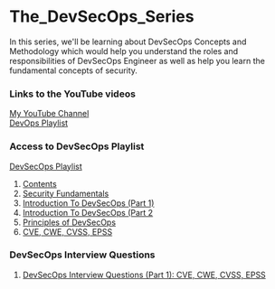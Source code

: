 # The_DevSecOps_Series
In this series, we'll be learning about DevSecOps Concepts and Methodology which would help you understand the roles and responsibilities of DevSecOps Engineer as well as help you learn the fundamental concepts of security.

### Links to the YouTube videos
[My YouTube Channel](https://www.youtube.com/@manthan_dhole) <br>
[DevOps Playlist](https://www.youtube.com/playlist?list=PLrhqqWtUP2FER6mDz-GKHOQKYbuGMC_a8) <br>

### Access to DevSecOps Playlist 
[DevSecOps Playlist](https://www.youtube.com/playlist?list=PLrhqqWtUP2FHITAa1f_wUQvqjAW-ikima) <br>
1. [Contents](https://youtu.be/sKEKn-iY2aw?si=U60wod7qN-2uJ1U6) <br>
2. [Security Fundamentals](https://youtu.be/03S0e-7st94?si=RSgsfbUfmnbam0JL) <br>
3. [Introduction To DevSecOps (Part 1)](https://youtu.be/zCqgZxGALuE?si=UVd_4T1ak2e7Dh28) <br>
4. [Introduction To DevSecOps (Part 2](https://youtu.be/DBwDNotG_8E?si=7gpF9LZX6ZbJS3LZ) <br>
5. [Principles of DevSecOps](https://youtu.be/yV75-dzUBeY?si=oPKbJQKCyDYzPcFj) <br>
6. [CVE, CWE, CVSS, EPSS](https://youtu.be/Hl1Dxy0QKGs?si=3_Jf_ex6rDGDxxXG) <br>

### DevSecOps Interview Questions 
1. [DevSecOps Interview Questions (Part 1): CVE, CWE, CVSS, EPSS](https://youtu.be/Q1xzibxUcKQ?si=ypwO97UyF399F_IE) <br>
